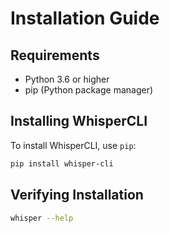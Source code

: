 # Installation Guide

## Requirements
- Python 3.6 or higher
- pip (Python package manager)

## Installing WhisperCLI

To install WhisperCLI, use `pip`:

```bash
pip install whisper-cli
```

## Verifying Installation

```bash
whisper --help
```